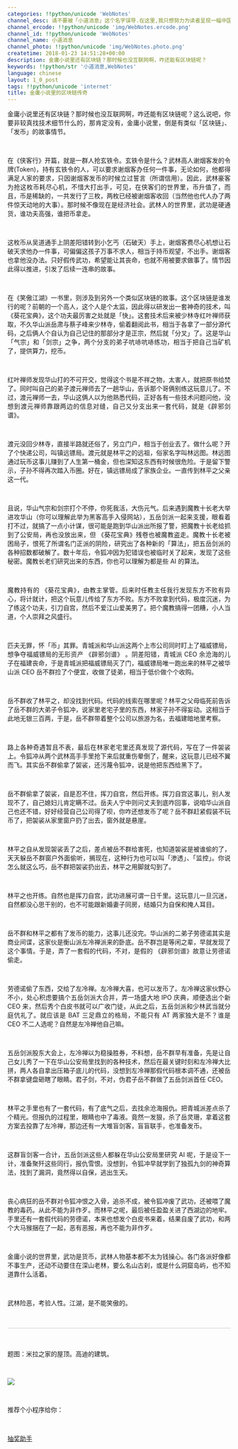 ```yaml
---
categories: !!python/unicode 'WebNotes'
channel_desc: 请不要被「小道消息」这个名字误导.在这里,我只想努力为读者呈现一幅中国互联网的清明上河图.
channel_ercode: !!python/unicode 'img/WebNotes.ercode.png'
channel_id: !!python/unicode 'WebNotes'
channel_name: 小道消息
channel_photo: !!python/unicode 'img/WebNotes.photo.png'
createtime: 2018-01-23 14:51:28+00:00
description: 金庸小说里还有区块链？那时候也没互联网啊，咋还能有区块链呢？
keywords: !!python/str '小道消息,WebNotes'
language: chinese
layout: 1_0_post
tags: !!python/unicode 'internet'
title: 金庸小说里的区块链传奇
---
```

<div class="rich_media_content" id="js_content">
<p style="text-align: justify;">
         金庸小说里还有区块链？那时候也没互联网啊，咋还能有区块链呢？这么说吧，你要非较真找技术细节什么的，那肯定没有，金庸小说里，倒是有类似「区块链」、「发币」的故事情节。
        </p>
<p>
<br/>
</p>
<p style="text-align: justify;">
         在《侠客行》开篇，就是一群人抢玄铁令。玄铁令是什么？武林高人谢烟客发的令牌(Token)，持有玄铁令的人，可以要求谢烟客办任何一件事，无论如何，他都得满足人家的要求，只因谢烟客发币的时候立过誓言（所谓信用）。因此，武林豪客为抢这枚币耗尽心机，不惜大打出手，可见，在侠客们的世界里，币升值了，而且，币是稀缺的，一共发行了三枚，两枚已经被谢烟客收回（当然他也代人办了两件惊天动地的大事）。那时候不像现在是经济社会。武林人的世界里，武功是硬通货，谁功夫高强，谁把币拿走。
        </p>
<p style="text-align: justify;">
<br/>
</p>
<p style="text-align: justify;">
         这枚币从吴道通手上阴差阳错转到小乞丐（石破天）手上，谢烟客费尽心机想让石破天求他办一件事，可偏偏这孩子万事不求人，相当于持币观望，不出手。谢烟客也拿他没办法。只好假传武功，希望能让其丧命，也就不用被要求做事了。情节因此得以推进，引发了后续一连串的故事。
        </p>
<p style="text-align: justify;">
<br/>
</p>
<p style="text-align: justify;">
         在《笑傲江湖》一书里，则涉及到另外一个类似区块链的故事。这个区块链是谁发行的呢？前朝的一个高人，这个人是个太监，因此得以研发出一套神奇的技术，叫《葵花宝典》，这个功夫最厉害之处就是「快」。这套技术后来被少林寺红叶禅师获取，不久华山派岳肃与蔡子峰来少林寺，偷着翻阅此书，相当于各拿了一部分源代码，之后俩人个自认为自己记住的那部分才是正宗，然后就「分叉」了。这是华山「气宗」和「剑宗」之争，两个分支的弟子吭哧吭哧练功，相当于把自己当矿机了，提供算力，挖币。
        </p>
<p style="text-align: justify;">
<br/>
</p>
<p style="text-align: justify;">
         红叶禅师发现华山打的不可开交，觉得这个书是不祥之物，太害人，就把原书给焚了。同时叫自己的弟子渡元禅师去了一趟华山，告诉那个哥俩别练这玩意儿了。不过，渡元禅师一去，华山这俩人以为他熟悉代码，正好各有一些技术问题问他，没想到渡元禅师靠跟两边的信息对缝，自己又分支出来一套代码，就是《辟邪剑谱》。
        </p>
<p>
<br/>
</p>
<p style="text-align: justify;">
         渡元没回少林寺，直接半路就还俗了，另立门户，相当于创业去了。做什么呢？开了个快递公司，叫镇远镖局。渡元就是林平之的远祖，俗家名字叫林远图。林远图通过玩币这事儿赚到了人生第一桶金，但也深知这东西有时候很危险。于是留下警示，子孙不得再次踏入币圈。好在，镇远镖局成了家族企业。一直传到林平之父亲这一代。
        </p>
<p style="text-align: justify;">
<br/>
</p>
<p style="text-align: justify;">
         且说，华山气宗和剑宗打个不停，你死我活，大伤元气。后来遇到魔教十长老大举进攻华山（你可以理解此举为黑客高手入侵网站），五岳剑派一起来支援，眼看着打不过，就搞了一点小计谋，很可能是跑到华山派出所报了警，把魔教十长老给抓到了公安局，再也没放出来，但
         <span style="text-align: justify;">
          《葵花宝典》残卷也被魔教盗走。魔教十长老被困局子，恨死了所谓名门正派的阴险，研究出了各种新的「算法」，把五岳剑派的各种招数都破解了。数十年后，令狐冲因为犯错误也被临时关了起来，发现了这些秘密。魔教长老们研究出来的东西，你也可以理解为都是些 AI 的算法。
         </span>
</p>
<p style="text-align: justify;">
<span style="text-align: justify;">
<br/>
</span>
</p>
<p style="text-align: justify;">
         魔教持有的
         <span style="text-align: justify;">
          《葵花宝典》，由教主掌管。后来时任教主任我行发现东方不败有异心，将计就计，把这个玩意儿传给了东方不败。东方不败拿到代码，极度沉迷，为了练这个功夫，引刀自宫，然后不爱江山爱美男了。把个魔教搞得一团糟，小人当道，个人崇拜之风盛行。
         </span>
</p>
<p style="text-align: justify;">
<span style="text-align: justify;">
<br/>
</span>
</p>
<p style="text-align: justify;">
         匹夫无罪，怀「币」其罪。青城派和华山派这两个上市公司同时盯上了福威镖局，想争夺福威镖局的无形资产
         <span style="text-align: justify;">
<span style="text-align: justify;">
           《辟邪剑谱》
          </span>
          。阴差阳错，青城派 CEO 余沧海的儿子在福建丧命，于是青城派把福威镖局灭了门，福威镖局唯一跑出来的林平之被华山派 CEO 岳不群捡了个便宜，收做了徒弟，相当于低价做个个收购。
         </span>
</p>
<p style="text-align: justify;">
<span style="text-align: justify;">
<br/>
</span>
</p>
<p style="text-align: justify;">
         岳不群收了林平之，却没找到代码。代码的线索在哪里呢？林平之父母临死前告诉了岳不群的大弟子令狐冲，说家里老宅子里的东西，林家子孙不得妄动。这相当于此地无银三百两，于是，岳不群带着整个公司以旅游为名，去福建暗地里考察。
        </p>
<p style="text-align: justify;">
<br/>
</p>
<p style="text-align: justify;">
         路上各种奇遇暂且不表，最后在林家老宅里还真发现了源代码，写在了一件袈裟上。令狐冲从两个武林高手手里抢下来后就重伤晕倒了，醒来，这玩意儿已经不翼而飞。其实岳不群偷拿了袈裟，还污蔑令狐冲，说是他把东西给黑下了。
        </p>
<p style="text-align: justify;">
<br/>
</p>
<p style="text-align: justify;">
         岳不群偷拿了袈裟，自是忍不住，挥刀自宫，然后开练。挥刀自宫这事儿，别人发现不了，自己媳妇儿肯定瞒不过。岳夫人宁中则问丈夫到底咋回事，说咱华山派自己也还不错，好好经营自己公司得了呗，你咋还想发币了呢？岳不群赶紧假装不玩币了，把袈裟从家里窗户扔了出去，窗外就是悬崖。
        </p>
<p style="text-align: justify;">
<br/>
</p>
<p style="text-align: justify;">
         林平之自从发现袈裟丢了之后，差点被岳不群给害死，也知道袈裟是被谁偷的了，天天躲岳不群窗户外面偷听，搁现在，这种行为也可以叫「渗透」、「监控」。你说怎么就这么巧，岳不群把袈裟扔出去，林平之用脚就勾到了。
        </p>
<p style="text-align: justify;">
<br/>
</p>
<p style="text-align: justify;">
         林平之也开练。自然也是挥刀自宫，武功进展可谓一日千里。这玩意儿一旦沉迷，自然都没心思干别的，也不可能跟新婚妻子同房，结婚只为自保和掩人耳目。
        </p>
<p style="text-align: justify;">
<br/>
</p>
<p style="text-align: justify;">
         岳不群和林平之都有了发币的能力，这事儿还没完。华山派的二弟子劳德诺其实是商业间谍，这家伙是衡山派左冷禅派来的卧底。岳不群岂是等闲之辈，早就发现了这个事情。于是，弄了一套假的代码，不对，是假的
         <span style="text-align: justify;">
          《辟邪剑谱》故意让劳德诺偷走。
         </span>
</p>
<p style="text-align: justify;">
<span style="text-align: justify;">
<br/>
</span>
</p>
<p style="text-align: justify;">
         劳德诺偷了东西，交给了左冷禅。左冷禅大喜，也可以发币了。左冷禅这家伙野心不小，处心积虑要搞个五岳剑派大合并，弄一场盛大地 IPO 庆典，顺便选出个新 CEO 来，然后秀个白皮书就可以广收门徒，从此之后，五岳剑派和少林武当就分庭伉礼了。就应该是 BAT 三足鼎立的格局，不能只有 AT 两家独大是不？谁是 CEO 不二人选呢？自然是左冷禅他自己嘛。
        </p>
<p style="text-align: justify;">
<br/>
</p>
<p style="text-align: justify;">
         五岳剑派股东大会上，左冷禅以为稳操胜券，不料想，岳不群早有准备，先是让自己女儿秀了一下在华山公安局里找到的各种技术，然后在最关键时刻和左冷禅大比拼，两人各自拿出压箱子底儿的代码，没想到左冷禅那假代码根本调不通，还被岳不群拿键盘砸瞎了眼睛。君子剑，不对，伪君子岳不群做了五岳剑派首任 CEO。
        </p>
<p style="text-align: justify;">
<br/>
</p>
<p style="text-align: justify;">
         林平之手里也有了一套代码，有了底气之后，去找余沧海报仇。把青城派差点杀了个精光。但报仇的过程里，眼睛也中了毒液。竟然一发狠，杀了岳灵珊，拿着这套方案去投靠了左冷禅，那边还有一大堆盲剑客，盲盲联手，也准备发币。
        </p>
<p>
<br/>
</p>
<p style="text-align: justify;">
         这群盲剑客一合计，五岳剑派这些人都躲在华山公安局里研究 AI 呢，于是设下一计，准备聚歼这些同行，报仇雪恨。没想到，令狐冲早就学到了独孤九剑的神奇算法，找到了漏洞，竟然得以自保，逃出生天。
        </p>
<p>
<br/>
</p>
<p style="text-align: justify;">
         丧心病狂的岳不群对令狐冲恨之入骨，追杀不成，被令狐冲废了武功，还被喂了魔教的毒药。从此不能为非作歹。而林平之呢，最后被任盈盈关进了西湖边的地牢。手里还有一套假代码的劳德诺，本来也想发个白皮书来着，结果自废了武功，和两个大马猴捆在了一起，恶有恶报，再也不能为非作歹。
        </p>
<p>
<br/>
</p>
<p style="text-align: justify;">
         金庸小说的世界里，武功是货币，武林人物基本都不太为钱操心。各门各派好像都不事生产，还动不动要住在深山老林，要么名山古刹，或是什么洞窟岛屿，也不知道靠什么活着。
        </p>
<p style="text-align: justify;">
<br/>
</p>
<p style="text-align: justify;">
         武林险恶，考验人性。江湖，是不能笑傲的。
        </p>
<p style="white-space: normal;">
<br/>
</p>
<hr style="margin-top: 1em;margin-bottom: 1em;white-space: normal;max-width: 100%;font-family: Lato, Helvetica, Arial, freesans, clean, sans-serif;border-right-width: 0px;border-bottom-width: 0px;border-left-width: 0px;border-top-style: solid;border-top-color: rgb(234, 234, 234);height: 1px;color: rgb(51, 51, 51);font-size: 15px;box-sizing: border-box !important;word-wrap: break-word !important;"/>
<p style="white-space: normal;">
<br/>
</p>
<p>
         题图：米拉之家的屋顶。高迪的建筑。
        </p>
<p>
<br/>
</p>
<p>
<img class="" data-copyright="0" data-ratio="1" data-s="300,640" data-src="" data-type="png" data-w="1360" src="{{ '/img/ow5rEn8QGlF0rDsmjTm43EcgQeBIsB7ARfBo6ib3cia6T1ZBVVqkOR2jRdCicEaWFHO4bUjmFOKdPh1jibKdSA3lIw.png' | prepend: site.img | replace: '//','/' }}" style=""/>
</p>
<p>
<br/>
</p>
<p>
         推荐个小程序给你：
        </p>
<p>
<br/>
</p>
<p>
<a class="weapp_text_link" data-miniprogram-appid="wx01bb1ef166cd3f4e" data-miniprogram-nickname="抽奖助手" data-miniprogram-path="pages/index" href="">
          抽奖助手
         </a>
</p>
</div>